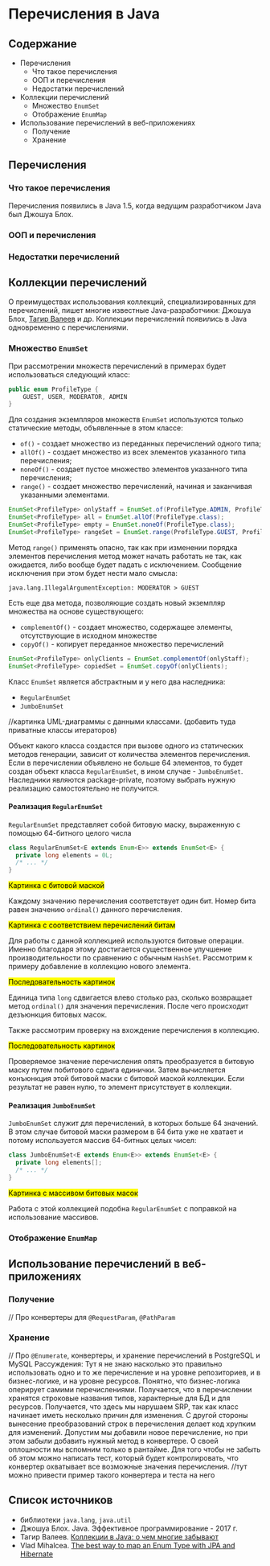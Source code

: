 # Перечисления в Java

## Содержание
- Перечисления
    - Что такое перечисления
    - ООП и перечисления
    - Недостатки перечислений
- Коллекции перечислений
    - Множество `EnumSet`
    - Отображение `EnumMap`
- Использование перечислений в веб-приложениях
    - Получение 
    - Хранение

## Перечисления

### Что такое перечисления
Перечисления появились в Java 1.5, когда ведущим разработчиком Java 
был Джошуа Блох.

### ООП и перечисления

### Недостатки перечислений

## Коллекции перечислений
О преимуществах использования коллекций, специализированных для перечислений,
пишет многие известные Java-разработчики: Джошуа Блох, [Тагир Валеев][Tagir] и др.
Коллекции перечислений появились в Java одновременно с перечислениями.

### Множество `EnumSet`
При рассмотрении множеств перечислений в примерах будет использоваться 
следующий класс:
```java
public enum ProfileType {
    GUEST, USER, MODERATOR, ADMIN
}
```  

Для создания экземпляров множеств `EnumSet` используются только статические методы,
объявленные в этом классе: 
- `of()` - создает множество из переданных перечислений одного типа;
- `allOf()` - создает множество из всех элементов указанного типа перечисления;
- `noneOf()` - создает пустое множество элементов указанного типа перечисления;
- `range()` - создает множество перечислений, начиная и заканчивая 
указанными элементами.
```java
EnumSet<ProfileType> onlyStaff = EnumSet.of(ProfileType.ADMIN, ProfileType.MODERATOR);
EnumSet<ProfileType> all = EnumSet.allOf(ProfileType.class);
EnumSet<ProfileType> empty = EnumSet.noneOf(ProfileType.class);
EnumSet<ProfileType> rangeSet = EnumSet.range(ProfileType.GUEST, ProfileType.MODERATOR);
```
Метод `range()` применять опасно, так как при изменении порядка элементов 
перечисления метод может начать работать не так, как ожидается, либо вообще 
будет падать с исключением.
Сообщение исключения при этом будет нести мало смысла:
```
java.lang.IllegalArgumentException: MODERATOR > GUEST
```

Есть еще два метода, позволяющие создать новый экземпляр множества 
на основе существующего:
- `complementOf()` - создает множество, содержащее элементы, 
отсутствующие в исходном множестве
- `copyOf()` - копирует переданное множество перечислений 
```java
EnumSet<ProfileType> onlyClients = EnumSet.complementOf(onlyStaff);
EnumSet<ProfileType> copiedSet = EnumSet.copyOf(onlyClients);
```

Класс `EnumSet` является абстрактным и у него два наследника:
- `RegularEnumSet`
- `JumboEnumSet`

//картинка UML-диаграммы с данными классами. (добавить туда приватные классы итераторов)

Объект какого класса создастся при вызове одного из статических методов генерации,
зависит от количества элементов перечисления. Если в перечислении объявлено не
больше 64 элементов, то будет создан объект класса `RegularEnumSet`, 
в ином случае - `JumboEnumSet`.
Наследники являются package-private, поэтому выбрать нужную реализацию 
самостоятельно не получится.

#### Реализация `RegularEnumSet`
`RegularEnumSet` представляет собой битовую маску, выраженную с помощью 64-битного целого числа
```java
class RegularEnumSet<E extends Enum<E>> extends EnumSet<E> {
  private long elements = 0L;
  /* ... */
}
```
<mark>Картинка с битовой маской</mark>

Каждому значению перечисления соответствует один бит.
Номер бита равен значению `ordinal()` данного перечисления.

<mark>Картинка с соответствием перечислений битам</mark>

Для работы с данной коллекцией используются битовые операции.
Именно благодаря этому достигается существенное улучшение производительности по сравнению с обычным `HashSet`.
Рассмотрим к примеру добавление в коллекцию нового элемента.

<mark>Последовательность картинок</mark>

Единица типа `long` сдвигается влево столько раз, сколько возвращает метод `ordinal()` для значения перечисления.
После чего происходит дезъюнкция битовых масок.

Также рассмотрим проверку на вхождение перечисления в коллекцию.

<mark>Последовательность картинок</mark>

Проверяемое значение перечисления опять преобразуется в битовую маску путем побитового сдвига единички.
Затем вычисляется конъюнкция этой битовой маски с битовой маской коллекции.
Если результат не равен нулю, то элемент присутствует в коллекции.

#### Реализация `JumboEnumSet`
`JumboEnumSet` служит для перечислений, в которых больше 64 значений. 
В этом случае битовой маски размером в 64 бита уже не хватает и потому используется массив 64-битных целых чисел:
```java
class JumboEnumSet<E extends Enum<E>> extends EnumSet<E> {
  private long elements[];
  /* ... */
}
```
<mark>Картинка с массивом битовых масок</mark>

Работа с этой коллекцией подобна `RegularEnumSet` с поправкой на использование массивов.

### Отображение `EnumMap`

## Использование перечислений в веб-приложениях

### Получение
// Про конвертеры для `@RequestParam`, `@PathParam`

### Хранение
// Про `@Enumerate`, конвертеры, и хранение перечислений в PostgreSQL и MySQL
Рассуждения:
Тут я не знаю насколько это правильно использовать одно и то же перечисление и 
на уровне репозиториев, и в бизнес-логике, и на уровне ресурсов. 
Понятно, что бизнес-логика оперирует самими перечислениями. 
Получается, что в перечислении хранятся строковые названия типов, 
характерные для БД и для ресурсов. 
Получается, что здесь мы нарушаем SRP, так как класс начинает иметь 
несколько причин для изменения. 
С другой стороны вынесение преобразований строк в перечисления делает 
код хрупким для изменений. 
Допустим мы добавили новое перечисление, но при этом забыли добавить нужный 
метод в конвертере. О своей оплошности мы вспомним только в рантайме. 
Для того чтобы не забыть об этом можно написать тест, который будет 
контролировать, что конвертер охватывает все возможные значения перечисления. 
//тут можно привести пример такого конвертера и теста на него

    
## Список источников
- библиотеки `java.lang`, `java.util`
- Джошуа Блох. Java. Эффективное программирование - 2017 г.
- Тагир Валеев. [Коллекции в Java: о чем многие забывают][Tagir]
- Vlad Mihalcea. [The best way to map an Enum Type with JPA and Hibernate][Mihalcea]



[Tagir]: https://habr.com/ru/post/267389/
[Mihalcea]: https://vladmihalcea.com/the-best-way-to-map-an-enum-type-with-jpa-and-hibernate/